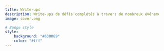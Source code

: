 ```yaml
---
title: Write-ups
description: Write-ups de défis complétés à travers de nombreux événements et plateformes.
image: cover.png

# Badge style
style:
    background: "#638889"
    color: "#fff"
---
```

